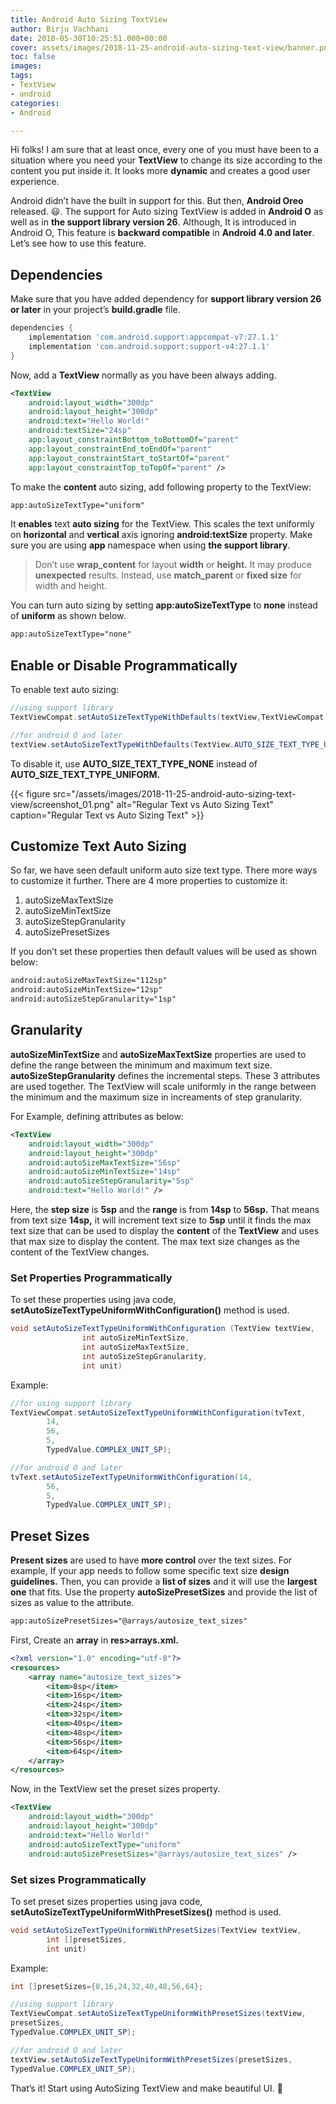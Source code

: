 ```yaml
---
title: Android Auto Sizing TextView
author: Birju Vachhani
date: 2018-05-30T10:25:51.000+00:00
cover: assets/images/2018-11-25-android-auto-sizing-text-view/banner.png
toc: false
images: 
tags:
- TextView
- android
categories:
- Android

---
```

Hi folks! I am sure that at least once, every one of you must have been to a situation where you need your **TextView** to change its size according to the content you put inside it. It looks more **dynamic** and creates a good user experience.

Android didn’t have the built in support for this. But then, **Android Oreo** released. 😃. The support for Auto sizing TextView is added in **Android O** as well as in **the support library version 26**. Although, It is introduced in Android O, This feature is **backward compatible** in **Android 4.0 and later**. Let’s see how to use this feature.

## Dependencies

Make sure that you have added dependency for **support library version 26 or later** in your project’s **build.gradle** file.

```gradle
dependencies {
    implementation 'com.android.support:appcompat-v7:27.1.1'
    implementation 'com.android.support:support-v4:27.1.1'
}
```

Now, add a **TextView** normally as you have been always adding.

```xml
<TextView
    android:layout_width="300dp"
    android:layout_height="300dp"
    android:text="Hello World!"
    android:textSize="24sp"
    app:layout_constraintBottom_toBottomOf="parent"
    app:layout_constraintEnd_toEndOf="parent"
    app:layout_constraintStart_toStartOf="parent"
    app:layout_constraintTop_toTopOf="parent" />
```

To make the **content** auto sizing, add following property to the TextView:

```xml
app:autoSizeTextType="uniform"
```

It **enables** text **auto sizing** for the TextView. This scales the text uniformly on **horizontal** and **vertical** axis ignoring **android:textSize** property. Make sure you are using **app** namespace when using **the support library**.

> Don’t use **wrap_content** for layout **width** or **height.** It may produce **unexpected** results. Instead, use **match_parent** or **fixed size** for width and height.

You can turn auto sizing by setting **app:autoSizeTextType** to **none** instead of **uniform** as shown below.

```xml
app:autoSizeTextType="none"
```

## Enable or Disable Programmatically

To enable text auto sizing:

```java
//using support library
TextViewCompat.setAutoSizeTextTypeWithDefaults(textView,TextViewCompat.AUTO_SIZE_TEXT_TYPE_UNIFORM);

//for android O and later
textView.setAutoSizeTextTypeWithDefaults(TextView.AUTO_SIZE_TEXT_TYPE_UNIFORM);
```
To disable it, use **AUTO_SIZE_TEXT_TYPE_NONE** instead of **AUTO_SIZE_TEXT_TYPE_UNIFORM.**

{{< figure src="/assets/images/2018-11-25-android-auto-sizing-text-view/screenshot_01.png" alt="Regular Text vs Auto Sizing Text" caption="Regular Text vs Auto Sizing Text" >}}

## Customize Text Auto Sizing

So far, we have seen default uniform auto size text type. There more ways to customize it further. There are 4 more properties to customize it:

1. autoSizeMaxTextSize
2. autoSizeMinTextSize
3. autoSizeStepGranularity
4. autoSizePresetSizes

If you don’t set these properties then default values will be used as shown below:

```xml
android:autoSizeMaxTextSize="112sp"
android:autoSizeMinTextSize="12sp"
android:autoSizeStepGranularity="1sp"
```

## Granularity

**autoSizeMinTextSize** and **autoSizeMaxTextSize** properties are used to define the range between the minimum and maximum text size. **autoSizeStepGranularity** defines the incremental steps. These 3 attributes are used together. The TextView will scale uniformly in the range between the minimum and the maximum size in increaments of step granularity.

For Example, defining attributes as below:

```xml
<TextView
    android:layout_width="300dp"
    android:layout_height="300dp"
    android:autoSizeMaxTextSize="56sp"
    android:autoSizeMinTextSize="14sp"
    android:autoSizeStepGranularity="5sp"
    android:text="Hello World!" />
```

Here, the **step size** is **5sp** and the **range** is from **14sp** to **56sp.** That means from text size **14sp,** it will increment text size to **5sp** until it finds the max text size that can be used to display the **content** of the **TextView** and uses that max size to display the content. The max text size changes as the content of the TextView changes.

### Set Properties Programmatically

To set these properties using java code, **setAutoSizeTextTypeUniformWithConfiguration()** method is used.

```java
void setAutoSizeTextTypeUniformWithConfiguration (TextView textView, 
                int autoSizeMinTextSize, 
                int autoSizeMaxTextSize, 
                int autoSizeStepGranularity, 
                int unit)
```

Example:

```java
//for using support library
TextViewCompat.setAutoSizeTextTypeUniformWithConfiguration(tvText,
        14,
        56,
        5, 
        TypedValue.COMPLEX_UNIT_SP);

//for android O and later
tvText.setAutoSizeTextTypeUniformWithConfiguration(14,
        56,
        5,
        TypedValue.COMPLEX_UNIT_SP);
```

## Preset Sizes

**Present sizes** are used to have **more control** over the text sizes. For example, If your app needs to follow some specific text size **design guidelines.** Then, you can provide a **list of sizes** and it will use the **largest one** that fits. Use the property **autoSizePresetSizes** and provide the list of sizes as value to the attribute.

```xml
app:autoSizePresetSizes="@arrays/autosize_text_sizes"
```

First, Create an **array** in **res>arrays.xml.**

```xml
<?xml version="1.0" encoding="utf-8"?>
<resources>
    <array name="autosize_text_sizes">
        <item>8sp</item>
        <item>16sp</item>
        <item>24sp</item>
        <item>32sp</item>
        <item>40sp</item>
        <item>48sp</item>
        <item>56sp</item>
        <item>64sp</item>
    </array>
</resources>
```

Now, in the TextView set the preset sizes property.

```xml
<TextView
    android:layout_width="300dp"
    android:layout_height="300dp"
    android:text="Hello World!"
    android:autoSizeTextType="uniform"
    android:autoSizePresetSizes="@arrays/autosize_text_sizes" />
```

### Set sizes Programmatically

To set preset sizes properties using java code, **setAutoSizeTextTypeUniformWithPresetSizes()** method is used.

```java
void setAutoSizeTextTypeUniformWithPresetSizes(TextView textView,
        int []presetSizes,
        int unit)
```

Example:

```java
int []presetSizes={8,16,24,32,40,48,56,64};

//using support library
TextViewCompat.setAutoSizeTextTypeUniformWithPresetSizes(textView,
presetSizes,
TypedValue.COMPLEX_UNIT_SP);

//for android O and later
textView.setAutoSizeTextTypeUniformWithPresetSizes(presetSizes,
TypedValue.COMPLEX_UNIT_SP);
```

That’s it! Start using AutoSizing TextView and make beautiful UI. 🙂